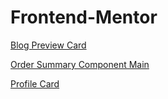 # Frontend-Mentor




[Blog Preview Card](https://kotovskyi07-frontend-mentor.netlify.app/challenges/01-blog-preview-card/index-blog-preview)


[Order Summary Component Main](https://kotovskyi07-frontend-mentor.netlify.app/challenges/02-order-summary-component-main/index-oreder-summary)


[Profile Card](https://kotovskyi07-frontend-mentor.netlify.app/challenges/03-profile-card/index-profile-card)

 